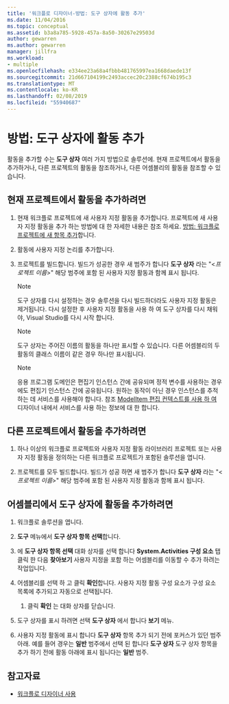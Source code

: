 ```yaml
---
title: '워크플로 디자이너-방법: 도구 상자에 활동 추가'
ms.date: 11/04/2016
ms.topic: conceptual
ms.assetid: b3a8a785-5928-457a-8a50-30267e29503d
author: gewarren
ms.author: gewarren
manager: jillfra
ms.workload:
- multiple
ms.openlocfilehash: e334ee23a68a4fbbb481765997ea1668daede13f
ms.sourcegitcommit: 21d667104199c2493accec20c2388cf674b195c3
ms.translationtype: MT
ms.contentlocale: ko-KR
ms.lasthandoff: 02/08/2019
ms.locfileid: "55940687"
---
```

# <a name="how-to-add-activities-to-the-toolbox"></a>방법: 도구 상자에 활동 추가

활동을 추가할 수는 **도구 상자** 여러 가지 방법으로 솔루션에. 현재 프로젝트에서 활동을 추가하거나, 다른 프로젝트의 활동을 참조하거나, 다른 어셈블리의 활동을 참조할 수 있습니다.

## <a name="to-add-an-activity-from-within-your-current-project"></a>현재 프로젝트에서 활동을 추가하려면

1.  현재 워크플로 프로젝트에 새 사용자 지정 활동을 추가합니다. 프로젝트에 새 사용자 지정 활동을 추가 하는 방법에 대 한 자세한 내용은 참조 하세요. [방법: 워크플로 프로젝트에 새 항목 추가](../workflow-designer/how-to-add-a-new-item-to-a-workflow-project.md)합니다.

2.  활동에 사용자 지정 논리를 추가합니다.

3.  프로젝트를 빌드합니다. 빌드가 성공한 경우 새 범주가 합니다 **도구 상자** 라는 "\<*프로젝트 이름*>" 해당 범주에 포함 된 사용자 지정 활동과 함께 표시 됩니다.

    > [!NOTE]
    > 도구 상자를 다시 설정하는 경우 솔루션을 다시 빌드하더라도 사용자 지정 활동은 제거됩니다. 다시 설정한 후 사용자 지정 활동을 사용 하 여 도구 상자를 다시 채워야, Visual Studio를 다시 시작 합니다.

    > [!NOTE]
    > 도구 상자는 주어진 이름의 활동을 하나만 표시할 수 있습니다. 다른 어셈블리의 두 활동의 클래스 이름이 같은 경우 하나만 표시됩니다.

    > [!NOTE]
    > 응용 프로그램 도메인은 편집기 인스턴스 간에 공유되며 정적 변수를 사용하는 경우에도 편집기 인스턴스 간에 공유됩니다. 원하는 동작이 아닌 경우 인스턴스를 추적하는 데 서비스를 사용해야 합니다. 참조 [ModelItem 편집 컨텍스트를 사용 하 여](/dotnet/framework/windows-workflow-foundation/using-the-modelitem-editing-context) 디자이너 내에서 서비스를 사용 하는 정보에 대 한 합니다.

## <a name="to-add-an-activity-from-within-a-different-project"></a>다른 프로젝트에서 활동을 추가하려면

1.  하나 이상의 워크플로 프로젝트와 사용자 지정 활동 라이브러리 프로젝트 또는 사용자 지정 활동을 정의하는 다른 워크플로 프로젝트가 포함된 솔루션을 엽니다.

2.  프로젝트를 모두 빌드합니다. 빌드가 성공 하면 새 범주가 합니다 **도구 상자** 라는 "\<*프로젝트 이름*>" 해당 범주에 포함 된 사용자 지정 활동과 함께 표시 됩니다.

## <a name="to-add-an-activity-to-the-toolbox-from-an-assembly"></a>어셈블리에서 도구 상자에 활동을 추가하려면

1.  워크플로 솔루션을 엽니다.

2.  **도구** 메뉴에서 **도구 상자 항목 선택**합니다.

3.  에 **도구 상자 항목 선택** 대화 상자를 선택 합니다 **System.Activities 구성 요소** 탭 클릭 한 다음 **찾아보기** 사용자 지정을 포함 하는 어셈블리를 이동할 수 추가 하려는 작업입니다.

4.  어셈블리를 선택 하 고 클릭 **확인**합니다. 사용자 지정 활동 구성 요소가 구성 요소 목록에 추가되고 자동으로 선택됩니다.

    1.  클릭 **확인** 는 대화 상자를 닫습니다.

5.  도구 상자를 표시 하려면 선택 **도구 상자** 에서 합니다 **보기** 메뉴.

6.  사용자 지정 활동에 표시 합니다 **도구 상자** 항목 추가 되기 전에 포커스가 있던 범주 아래. 예를 들어 경우는 **일반** 범주에서 선택 된 합니다 **도구 상자** 도구 상자 항목을 추가 하기 전에 활동 아래에 표시 됩니다는 **일반** 범주.

## <a name="see-also"></a>참고자료

- [워크플로 디자이너 사용](developing-applications-with-the-workflow-designer.md)